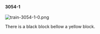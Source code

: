 #### 3054-1
![train-3054-1-0.png](https://github.com/lil-lab/nlvr/raw/master/nlvr/train/images/16/train-3054-1-0.png "train-3054-1-0.png")

There is a black block bellow a yellow block.